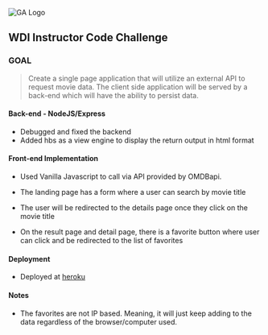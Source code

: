 ![GA Logo](https://raw.github.com/generalassembly/ga-ruby-on-rails-for-devs/master/images/ga.png)

## WDI Instructor Code Challenge

### GOAL 

> Create a single page application that will utilize an external API to request movie data. The client side application will be served by a back-end which will have the ability to persist data.

#### Back-end - NodeJS/Express

- Debugged and fixed the backend 
- Added hbs as a view engine to display the return output in html format


#### Front-end Implementation

- Used Vanilla Javascript to call via API provided by OMDBapi.

- The landing page has a form where a user can search by movie title

- The user will be redirected to the details page once they click on the movie title

- On the result page and detail page, there is a favorite button where user can click and be redirected to the list of favorites


#### Deployment

- Deployed at [heroku](http://ga-nodejs-app.herokuapp.com/)


#### Notes

- The favorites are not IP based. Meaning, it will just keep adding to the data regardless of the browser/computer used.
